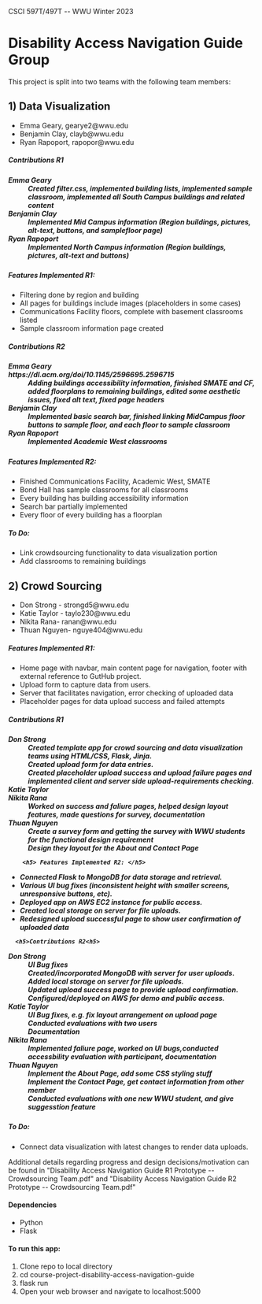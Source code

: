 CSCI 597T/497T -- WWU
Winter 2023

<h1> Disability Access Navigation Guide Group </h1>

This project is split into two teams with the following team members:

<h2> 1) Data Visualization </h2>
   <ul>
   <li> Emma Geary, gearye2@wwu.edu </li>
   <li>Benjamin Clay, clayb@wwu.edu </li>
   <li> Ryan Rapoport, rapopor@wwu.edu </li>
   </ul>

<h5> Contributions R1<h5>
   <dl>
      <dt>Emma Geary</dt>
      <dd>Created filter.css, implemented building lists, implemented sample classroom, implemented all South Campus buildings and related content</dd>
      <dt>Benjamin Clay</dt>
      <dd>Implemented Mid Campus information (Region buildings, pictures, alt-text, buttons, and samplefloor page)</dd>
      <dt>Ryan Rapoport</dt>
      <dd>Implemented North Campus information (Region buildings, pictures, alt-text and buttons)</dd>
   </dl>

<h5> Features Implemented R1: </h5>
   <ul>
   <li> Filtering done by region and building
   <li> All pages for buildings include images (placeholders in some cases)
   <li> Communications Facility floors, complete with basement classrooms listed
   <li> Sample classroom information page created
   </ul>

<h5> Contributions R2<h5>
   <dl>
      <dt>Emma Geary</dt>https://dl.acm.org/doi/10.1145/2596695.2596715
      <dd>Adding buildings accessibility information, finished SMATE and CF, added floorplans to remaining buildings, edited some aesthetic issues, fixed alt text, fixed page headers</dd>
      <dt>Benjamin Clay</dt>
      <dd>Implemented basic search bar, finished linking MidCampus floor buttons to sample floor, and each floor to sample classroom</dd>
      <dt>Ryan Rapoport</dt>
      <dd>Implemented Academic West classrooms</dd>
   </dl>

<h5> Features Implemented R2: </h5>
   <ul>
   <li> Finished Communications Facility, Academic West, SMATE
   <li> Bond Hall has sample classrooms for all classrooms
   <li> Every building has building accessibility information
   <li> Search bar partially implemented
   <li> Every floor of every building has a floorplan
   </ul>

<h5> To Do: </h5>
   <ul>
   <li> Link crowdsourcing functionality to data visualization portion
   <li> Add classrooms to remaining buildings
   </ul>

<p></p>

<h2> 2) Crowd Sourcing </h2>
<ul>
   <li> Don Strong - strongd5@wwu.edu </li>
   <li> Katie Taylor - taylo230@wwu.edu </li>
   <li> Nikita Rana- ranan@wwu.edu </li>
   <li> Thuan Nguyen- nguye404@wwu.edu </li>
</ul>

<h5> Features Implemented R1: </h5>
   <ul>
   <li> Home page with navbar, main content page for navigation, footer with external reference to GutHub project. </li>
   <li> Upload form to capture data from users. </li>
   <li> Server that facilitates navigation, error checking of uploaded data </li>
   <li> Placeholder pages for data upload success and failed attempts </li>
   </ul>
   
   <h5> Contributions R1<h5>
   <dl>
      <dt>Don Strong</dt>
         <dd>Created template app for crowd sourcing and data visualization teams using HTML/CSS, Flask, Jinja.</dd>
         <dd>Created upload form for data entries.</dd>
         <dd>Created placeholder upload success and upload failure pages and implemented client and server side upload-requirements checking.</dd>
      <dt>Katie Taylor</dt>
      <dd></dd>
      <dt>Nikita Rana</dt>
      <dd>Worked on success and faliure pages, helped design layout features, made questions for survey, documentation</dd>
      <dt>Thuan Nguyen</dt>
         <dd>Create a survey form and getting the survey with WWU students for the functional design requirement</dd>
         <dd>Design they layout for the About and Contact Page</dd>
     
        <h5> Features Implemented R2: </h5>
     
   </dl>
   <ul>
   <li> Connected Flask to MongoDB for data storage and retrieval. </li>
   <li> Various UI bug fixes (inconsistent height with smaller screens, unresponsive buttons, etc).</li>
   <li> Deployed app on AWS EC2 instance for public access. </li>
   <li> Created local storage on server for file uploads. </li>
   <li> Redesigned upload successful page to show user confirmation of uploaded data </li>
   </ul>
   
      <h5>Contributions R2<h5>
   <dl>
      <dt>Don Strong</dt>
      <dd>UI Bug fixes</dd>
      <dd>Created/incorporated MongoDB with server for user uploads.</dd>
      <dd>Added local storage on server for file uploads.</dd>
      <dd>Updated upload success page to provide upload confirmation.</dd>
      <dd>Configured/deployed on AWS for demo and public access.</dd>
      <dt>Katie Taylor</dt>
      <dd>UI Bug fixes, e.g. fix layout arrangement on upload page</dd>
      <dd>Conducted evaluations with two users</dd>
      <dd>Documentation</dd>
      <dt>Nikita Rana</dt>
      <dd>Implemented faliure page, worked on UI bugs,conducted accessbility evaluation with participant, documentation</dd>
      <dt>Thuan Nguyen</dt>
      <dd>Implement the About Page, add some CSS styling stuff</dd>
      <dd>Implement the Contact Page, get contact information from other member</dd>
       <dd>Conducted evaluations with one new WWU student, and give suggesstion feature</dd>
      <dd></dd>
   </dl>

<h5> To Do: </h5>
   <ul>
   <li> Connect data visualization with latest changes to render data uploads.</li>
   </ul>
<p>Additional details regarding progress and design decisions/motivation can be found in "Disability Access Navigation Guide R1 Prototype -- Crowdsourcing Team.pdf" and "Disability Access Navigation Guide R2 Prototype -- Crowdsourcing Team.pdf"</p>

<p></p>

<h4> Dependencies </h4>
<ul>
   <li> Python </li>
   <li> Flask </li>
</ul>

<h4> To run this app: </h4>
<ol>
   <li> Clone repo to local directory </li>
   <li> cd course-project-disability-access-navigation-guide </li>
   <li> flask run </li>
   <li> Open your web browser and navigate to localhost:5000 </li>
</ol>
